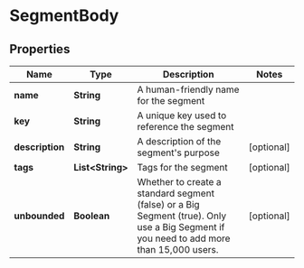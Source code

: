 

# SegmentBody


## Properties

| Name | Type | Description | Notes |
|------------ | ------------- | ------------- | -------------|
|**name** | **String** | A human-friendly name for the segment |  |
|**key** | **String** | A unique key used to reference the segment |  |
|**description** | **String** | A description of the segment&#39;s purpose |  [optional] |
|**tags** | **List&lt;String&gt;** | Tags for the segment |  [optional] |
|**unbounded** | **Boolean** | Whether to create a standard segment (false) or a Big Segment (true). Only use a Big Segment if you need to add more than 15,000 users. |  [optional] |



